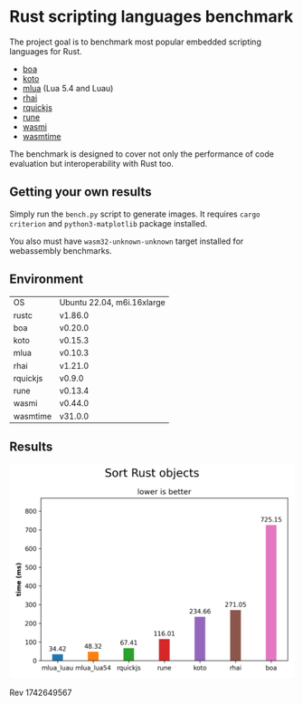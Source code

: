 # Rust scripting languages benchmark

The project goal is to benchmark most popular embedded scripting languages for Rust.

- [boa](https://boajs.dev)
- [koto](https://crates.io/crates/koto)
- [mlua](https://crates.io/crates/mlua) (Lua 5.4 and Luau)
- [rhai](https://crates.io/crates/rhai)
- [rquickjs](https://crates.io/crates/rquickjs)
- [rune](https://crates.io/crates/rune)
- [wasmi](https://crates.io/crates/wasmi)
- [wasmtime](https://crates.io/crates/wasmtime)

The benchmark is designed to cover not only the performance of code evaluation but interoperability with Rust too.

## Getting your own results

Simply run the `bench.py` script to generate images. It requires `cargo criterion` and `python3-matplotlib` package installed.

You also must have `wasm32-unknown-unknown` target installed for webassembly benchmarks.

## Environment

|          |                               |
|----------|-------------------------------|
| OS       | Ubuntu 22.04, m6i.16xlarge    |
| rustc    | v1.86.0                       |
| boa      | v0.20.0                       |
| koto     | v0.15.3                       |
| mlua     | v0.10.3                       |
| rhai     | v1.21.0                       |
| rquickjs | v0.9.0                        |
| rune     | v0.13.4                       |
| wasmi    | v0.44.0                       |
| wasmtime | v31.0.0                       |

## Results

![Sort Rust objects](Sort%20Rust%20objects.png)

Rev 1742649567
